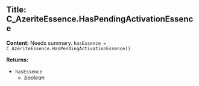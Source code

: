 ## Title: C_AzeriteEssence.HasPendingActivationEssence

**Content:**
Needs summary.
`hasEssence = C_AzeriteEssence.HasPendingActivationEssence()`

**Returns:**
- `hasEssence`
  - *boolean*
